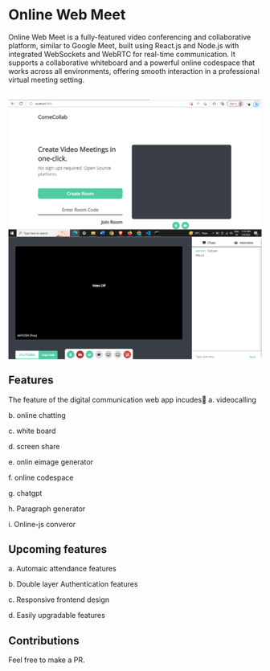 # Online Web Meet
Online Web Meet is a fully-featured video conferencing and collaborative platform, similar to Google Meet, built using React.js and Node.js with integrated WebSockets and WebRTC for real-time communication. It supports a collaborative whiteboard and a powerful online codespace that works across all environments, offering smooth interaction in a professional virtual meeting setting.
<br><br>

<img align="center" src="https://github.com/Aayush63777/web-meet/blob/main/public/css/meet.png">
<br>

<img align="center" src="https://github.com/Aayush63777/web-meet/blob/main/public/css/meet 2.png">

## Features

The feature of the digital communication web app incudes🥇
a. videocalling<br>

b. online chatting

c. white board

d. screen share

e. onlin eimage generator

f. online codespace

g. chatgpt

h. Paragraph generator

i. Online-js converor

## Upcoming features

a. Automaic attendance features

b. Double layer Authentication features

c. Responsive frontend design

d. Easily upgradable features

## Contributions

Feel free to make a PR.
